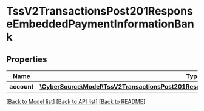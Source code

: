 # TssV2TransactionsPost201ResponseEmbeddedPaymentInformationBank

## Properties
Name | Type | Description | Notes
------------ | ------------- | ------------- | -------------
**account** | [**\CyberSource\Model\TssV2TransactionsPost201ResponseEmbeddedPaymentInformationBankAccount**](TssV2TransactionsPost201ResponseEmbeddedPaymentInformationBankAccount.md) |  | [optional] 

[[Back to Model list]](../README.md#documentation-for-models) [[Back to API list]](../README.md#documentation-for-api-endpoints) [[Back to README]](../README.md)


